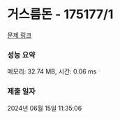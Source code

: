 # 거스름돈 - 175177/1 

[문제 링크](https://level.goorm.io/exam/175177/%EA%B1%B0%EC%8A%A4%EB%A6%84-%EB%8F%88/quiz/1) 

### 성능 요약

메모리: 32.74 MB, 시간: 0.06 ms

### 제출 일자

2024년 06월 15일 11:35:06

